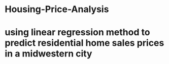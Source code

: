 # Housing-Price-Analysis

# using linear regression method to predict residential home sales prices in a midwestern city
